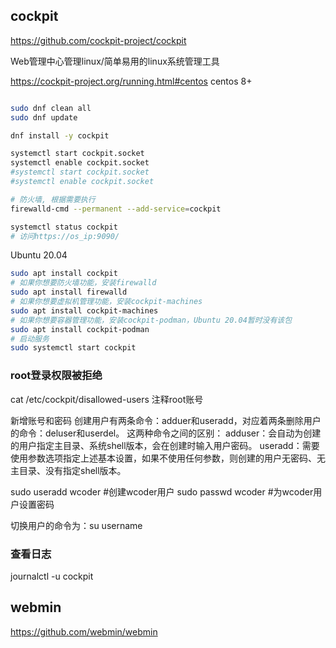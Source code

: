 

## cockpit
https://github.com/cockpit-project/cockpit

Web管理中心管理linux/简单易用的linux系统管理工具

https://cockpit-project.org/running.html#centos
centos 8+
```sh

sudo dnf clean all
sudo dnf update

dnf install -y cockpit

systemctl start cockpit.socket
systemctl enable cockpit.socket
#systemctl start cockpit.socket
#systemctl enable cockpit.socket

# 防火墙, 根据需要执行
firewalld-cmd --permanent --add-service=cockpit

systemctl status cockpit
# 访问https://os_ip:9090/
```

Ubuntu 20.04
```sh
sudo apt install cockpit
# 如果你想要防火墙功能，安装firewalld
sudo apt install firewalld
# 如果你想要虚拟机管理功能，安装cockpit-machines
sudo apt install cockpit-machines
# 如果你想要容器管理功能，安装cockpit-podman，Ubuntu 20.04暂时没有该包
sudo apt install cockpit-podman
# 启动服务
sudo systemctl start cockpit
```

### root登录权限被拒绝

cat /etc/cockpit/disallowed-users
注释root账号

新增账号和密码
创建用户有两条命令：adduer和useradd，对应着两条删除用户的命令：deluser和userdel。
这两种命令之间的区别：
adduser：会自动为创建的用户指定主目录、系统shell版本，会在创建时输入用户密码。
useradd：需要使用参数选项指定上述基本设置，如果不使用任何参数，则创建的用户无密码、无主目录、没有指定shell版本。

sudo useradd wcoder #创建wcoder用户
sudo passwd wcoder #为wcoder用户设置密码

切换用户的命令为：su username

### 查看日志
journalctl -u cockpit


## webmin 
https://github.com/webmin/webmin